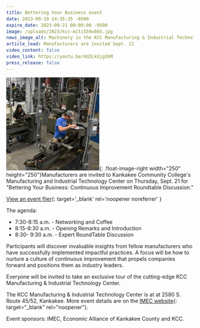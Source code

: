 ```yaml
---
title: Bettering Your Business event
date: 2023-09-19 14:35:35 -0500
expire_date: 2023-09-21 00:00:00 -0500
image: /uploads/2023/kcc-mitc559x665.jpg
news_image_alt: Machinery in the KCC Manufacturing & Industrial Technology Center.
article_lead: Manufacturers are invited Sept. 21
video_content: false
video_link: https://youtu.be/4d2LkGjg5bM
press_release: false
---
```

![](/uploads/2023/mitc-square250x250.jpg){: .float-image-right width="250" height="250"}Manufacturers are invited to Kankakee Community College's Manufacturing and Industrial Technology Center on Thursday, Sept. 21 for "Bettering Your Business: Continuous Improvement Roundtable Discussion."

[View an event flier](/uploads/2023/Bettering-Your-Business-Sept2023.pdf){: target='_blank' rel='noopener noreferrer' }

The agenda:&nbsp;

* 7:30-8:15 a.m. - Networking and Coffee
* 8:15-8:30 a.m. - Opening Remarks and Introduction
* 8:30- 9:30 a.m. - Expert RoundTable Discussion

Participants will discover invaluable insights from fellow manufacturers who have successfully implemented impactful practices. A focus will be how to nurture a culture of continuous improvement that propels companies forward and positions them as industry leaders.&nbsp;

Everyone will be invited to take an exclusive tour of the cutting-edge KCC Manufacturing & Industrial Technology Center.

The KCC Manufacturing & Industrial Technology Center is at at 2580 S. Route 45/52, Kankakee. More event details are on the [IMEC website](https://www.imec.org/event/bettering-your-business-continuous-improvement-roundtable-discussion-092123/){: target="_blank" rel="noopener"}.

Event sponsors: IMEC, Economic Alliance of Kankakee County and KCC.
